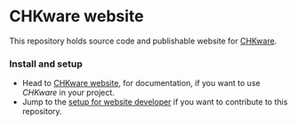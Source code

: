 # CHKware website

This repository holds source code and publishable website for [CHKware](https://github.com/chkware/cli).

### Install and setup

- Head to [CHKware website](https://chkware.github.io/setup), for documentation, if you want to use *CHKware* in your project.
- Jump to the [setup for website developer](http://chkware.github.io/setup/setup-site-dev) if you want to contribute to this repository.
